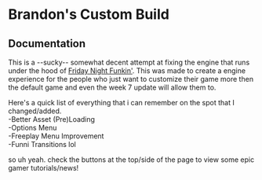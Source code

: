 # Brandon's Custom Build
## Documentation  
  
This is a --sucky-- somewhat decent attempt at fixing the engine that runs under the hood of [Friday Night Funkin'](https://github.com/ninjamuffin99/funkin). This was made to create a engine experience for the people who just want to customize their game more then the default game and even the week 7 update will allow them to.  
  
Here's a quick list of everything that i can remember on the spot that I changed/added.  
-Better Asset (Pre)Loading  
-Options Menu  
-Freeplay Menu Improvement  
-Funni Transitions lol  
  
so uh yeah. check the buttons at the top/side of the page to view some epic gamer tutorials/news!
